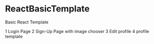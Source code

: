# ReactBasicTemplate
Basic React Template

1 Login Page 
2 Sign-Up Page with image chooser
3 Edit profile
4 profile template

